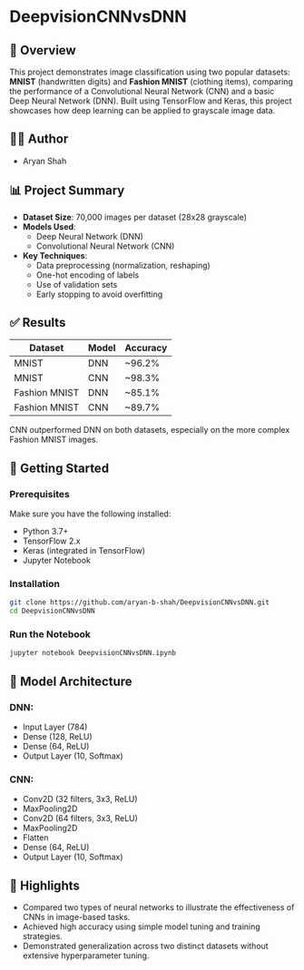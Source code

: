 # DeepvisionCNNvsDNN

## 🧠 Overview

This project demonstrates image classification using two popular datasets: **MNIST** (handwritten digits) and **Fashion MNIST** (clothing items), comparing the performance of a Convolutional Neural Network (CNN) and a basic Deep Neural Network (DNN). Built using TensorFlow and Keras, this project showcases how deep learning can be applied to grayscale image data.

## 👨‍💻 Author
- Aryan Shah

## 📊 Project Summary
- **Dataset Size**: 70,000 images per dataset (28x28 grayscale)
- **Models Used**:
  - Deep Neural Network (DNN)
  - Convolutional Neural Network (CNN)
- **Key Techniques**:
  - Data preprocessing (normalization, reshaping)
  - One-hot encoding of labels
  - Use of validation sets
  - Early stopping to avoid overfitting

## ✅ Results

| Dataset        | Model | Accuracy |
|----------------|-------|----------|
| MNIST          | DNN   | ~96.2%   |
| MNIST          | CNN   | ~98.3%   |
| Fashion MNIST  | DNN   | ~85.1%   |
| Fashion MNIST  | CNN   | ~89.7%   |

CNN outperformed DNN on both datasets, especially on the more complex Fashion MNIST images.

## 🚀 Getting Started

### Prerequisites

Make sure you have the following installed:

- Python 3.7+
- TensorFlow 2.x
- Keras (integrated in TensorFlow)
- Jupyter Notebook

### Installation

```bash
git clone https://github.com/aryan-b-shah/DeepvisionCNNvsDNN.git
cd DeepvisionCNNvsDNN
```

### Run the Notebook
```bash
jupyter notebook DeepvisionCNNvsDNN.ipynb
```

## 🧠 Model Architecture

### DNN:

- Input Layer (784)
- Dense (128, ReLU)
- Dense (64, ReLU)
- Output Layer (10, Softmax)

### CNN:

- Conv2D (32 filters, 3x3, ReLU)
- MaxPooling2D
- Conv2D (64 filters, 3x3, ReLU)
- MaxPooling2D
- Flatten
- Dense (64, ReLU)
- Output Layer (10, Softmax)

## 📌 Highlights

- Compared two types of neural networks to illustrate the effectiveness of CNNs in image-based tasks.
- Achieved high accuracy using simple model tuning and training strategies.
- Demonstrated generalization across two distinct datasets without extensive hyperparameter tuning.
